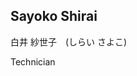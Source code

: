 ## Sayoko Shirai

白井 紗世子　(しらい さよこ)  

Technician  

<div style="display: flex; gap: 10px;">

</div>
